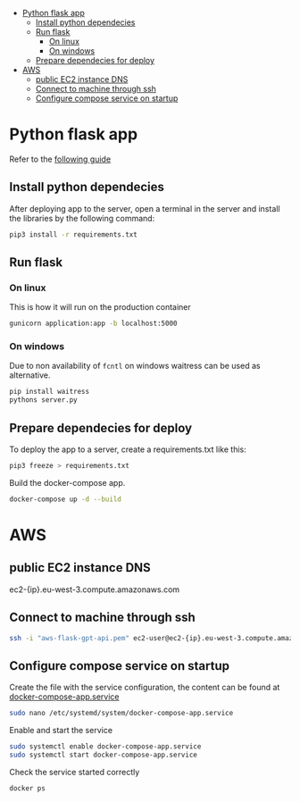 - [Python flask app](#python-flask-app)
  - [Install python dependecies](#install-python-dependecies)
  - [Run flask](#run-flask)
    - [On linux](#on-linux)
    - [On windows](#on-windows)
  - [Prepare dependecies for deploy](#prepare-dependecies-for-deploy)
- [AWS](#aws)
  - [public EC2 instance DNS](#public-ec2-instance-dns)
  - [Connect to machine through ssh](#connect-to-machine-through-ssh)
  - [Configure compose service on startup](#configure-compose-service-on-startup)


# Python flask app 

Refer to the [following guide](https://github.com/geeekfa/Api-Flask)

## Install python dependecies

After deploying app to the server, open a terminal in the server and install the libraries by the following command:

```bash
pip3 install -r requirements.txt
```
## Run flask

### On linux 

This is how it will run on the production container

```bash
gunicorn application:app -b localhost:5000
```

### On windows

Due to non availability of `fcntl` on windows waitress can be used as alternative.

```bash
pip install waitress
pythons server.py
```

## Prepare dependecies for deploy

To deploy the app to a server, create a requirements.txt like this:

```bash
pip3 freeze > requirements.txt
```

Build the docker-compose app.

```bash
docker-compose up -d --build
```
# AWS 

## public EC2 instance DNS

ec2-{ip}.eu-west-3.compute.amazonaws.com

## Connect to machine through ssh

```bash
ssh -i "aws-flask-gpt-api.pem" ec2-user@ec2-{ip}.eu-west-3.compute.amazonaws.com
```

## Configure compose service on startup

Create the file with the service configuration, the content can be found at [docker-compose-app.service](production/docker-compose-app.service)

```bash
sudo nano /etc/systemd/system/docker-compose-app.service
```

Enable and start the service

```bash
sudo systemctl enable docker-compose-app.service
sudo systemctl start docker-compose-app.service
```

Check the service started correctly

```bash
docker ps
```
